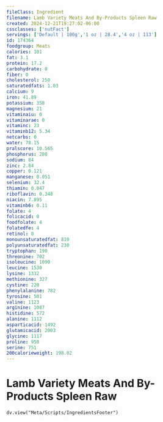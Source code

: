 ```yaml
---
fileClass: Ingredient
filename: Lamb Variety Meats And By-Products Spleen Raw
created: 2024-12-21T19:27:02-06:00
cssclasses: ['nutFact']
servings: ['Default | 100g','1 oz | 28.4','4 oz | 113']
id: 174364
foodgroup: Meats
calories: 101
fat: 3.1
protein: 17.2
carbohydrate: 0
fiber: 0
cholesterol: 250
saturatedfats: 1.03
calcium: 9
iron: 41.89
potassium: 358
magnesium: 21
vitaminaiu: 0
vitaminarae: 0
vitaminc: 23
vitaminb12: 5.34
netcarbs: 0
water: 78.15
pralscore: 10.565
phosphorus: 280
sodium: 84
zinc: 2.84
copper: 0.121
manganese: 0.051
selenium: 32.4
thiamin: 0.047
riboflavin: 0.348
niacin: 7.895
vitaminb6: 0.11
folate: 4
folicacid: 0
foodfolate: 4
folatedfe: 4
retinol: 0
monounsaturatedfat: 810
polyunsaturatedfat: 230
tryptophan: 190
threonine: 702
isoleucine: 1090
leucine: 1530
lysine: 1332
methionine: 327
cystine: 220
phenylalanine: 782
tyrosine: 501
valine: 1123
arginine: 1087
histidine: 572
alanine: 1112
asparticacid: 1492
glutamicacid: 2003
glycine: 1117
proline: 958
serine: 751
200calorieweight: 198.02
---
```


# Lamb Variety Meats And By-Products Spleen Raw

```dataviewjs
dv.view("Meta/Scripts/IngredientsFooter")
```